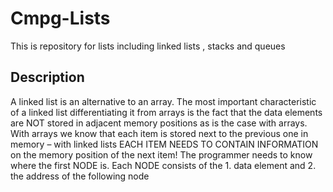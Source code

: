 # Cmpg-Lists
This is repository for lists including linked lists , stacks and queues

## Description 
A linked list is an alternative to an array.
The most important characteristic of a linked list differentiating it from arrays is the fact that the data elements are NOT stored in adjacent memory positions as is the case with arrays.
With arrays we know that each item is stored next to the previous one in memory – with linked lists EACH ITEM NEEDS TO CONTAIN INFORMATION on the memory position of the next item!
The programmer needs to know where the first NODE is.
Each NODE consists of the 1. data element and 2. the address of the following node

